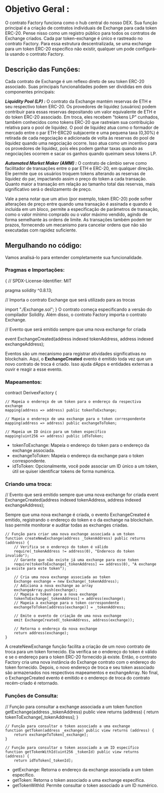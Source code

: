 # Objetivo Geral :

O contrato Factory funciona como o hub central do nosso DEX. Sua função principal é a criação de contratos individuais de Exchange para cada token ERC-20. Pense nisso como um registro público para todos os contratos de Exchange criados. Cada par token-exchange é único e rastreado no contrato Factory. Para essa estrutura descentralizada, se uma exchange para um token ERC-20 específico não existir, qualquer um pode configurá-la usando o contrato Factory.

## Descrição das Funções:

Cada contrato de Exchange é um reflexo direto de seu token ERC-20 associado. 
Suas principais funcionalidades podem ser divididas em dois componentes principais:

***Liquidity Pool (LP) :*** 
O contrato da Exchange mantém reservas de ETH e seu respectivo token ERC-20. Os provedores de liquidez (usuários) podem contribuir para essas reservas depositando um valor equivalente de ETH e do token ERC-20 associado. Em troca, eles recebem "tokens LP" cunhados, também conhecidos como tokens ERC-20 que rastreiam sua contribuição relativa para o pool de liquidez. O pool de liquidez atua como o formador de mercado entre o par ETH-ERC20 subjacente e uma pequena taxa (0,30%) é retirada de cada negociação e adicionada de volta às reservas do pool de liquidez quando uma negociação ocorre. Isso atua como um incentivo para os provedores de liquidez, pois eles podem ganhar taxas quando as negociações ocorrem e sacar os ganhos quando queimam seus tokens LP.

***Automated Market Maker (AMM) :*** 
O contrato de câmbio serve como facilitador de transações entre o par ETH e ERC-20, em qualquer direção. Ele permite que os usuários troquem tokens alterando as reservas de liquidez do par, impactando assim o preço do token a cada transação. Quanto maior a transação em relação ao tamanho total das reservas, mais significativo será o deslizamento de preço. 

Vale a pena notar que um ativo (por exemplo, token ERC-20) pode sofrer alterações de preço entre quando uma transação é assinada e quando é incluída em um bloco, permite a especificação de parâmetros de transação, como o valor mínimo comprado ou o valor máximo vendido, agindo de forma semelhante às ordens de limite. As transações também podem ter prazos, fornecendo um mecanismo para cancelar ordens que não são executadas com rapidez suficiente.

## Mergulhando no código:
Vamos analisá-lo para entender completamente sua funcionalidade.

### Pragmas e  Importações:
{
// SPDX-License-Identifier: MIT

pragma solidity ^0.8.13;

// Importa o contrato Exchange que será utilizado para as trocas

import "./Exchange.sol";
}
O contrato começa especificando a versão do compilador Solidity. 
Além disso, o contrato Factory importa o contrato Exchange.

// Evento que será emitido sempre que uma nova exchange for criada

event ExchangeCreated(address indexed tokenAddress, address indexed exchangeAddress);
    
Eventos são um mecanismo para registrar atividades significativas no blockchain. Aqui, o **ExchangeCreated** evento é emitido toda vez que um novo contrato de troca é criado. 
Isso ajuda dApps e entidades externas a ouvir e reagir a esse evento.

### Mapeamentos:

contract DerivexFactory {

    // Mapeia o endereço de um token para o endereço da respectiva exchange
    mapping(address => address) public tokenToExchange;
    
    // Mapeia o endereço de uma exchange para o token correspondente
    mapping(address => address) public exchangeToToken;
    
    // Mapeia um ID único para um token específico
    mapping(uint256 => address) public idToToken;

- tokenToExchange: Mapeia o endereço do token para o endereço da exchange associada.
- exchangeToToken: Mapeia o endereço da exchange para o token correspondente.
- idToToken: Opcionalmente, você pode associar um ID único a um token, útil se quiser identificar tokens de forma numérica.

### Criando uma troca:

 // Evento que será emitido sempre que uma nova exchange for criada
    event ExchangeCreated(address indexed tokenAddress, address indexed exchangeAddress);

Sempre que uma nova exchange é criada, o evento ExchangeCreated é emitido, registrando o endereço do token e o da exchange na blockchain. 
Isso permite monitorar e auditar todas as exchanges criadas.

    // Função para criar uma nova exchange associada a um token
    function createNewExchange(address _tokenAddress) public returns (address) {
        // Verifica se o endereço do token é válido
        require(_tokenAddress != address(0), "Endereco do token invalido");
        // Garante que não existe já uma exchange para esse token
        require(tokenToExchange[_tokenAddress] == address(0), "A exchange ja existe para este token");

        // Cria uma nova exchange associada ao token
        Exchange exchange = new Exchange(_tokenAddress);
        // Adiciona a nova exchange ao array
        exchangeArray.push(exchange);
        // Mapeia o token para a nova exchange
        tokenToExchange[_tokenAddress] = address(exchange);
        // Mapeia a exchange para o token correspondente
        exchangeToToken[address(exchange)] = _tokenAddress;

        // Emite o evento de criação de uma nova exchange
        emit ExchangeCreated(_tokenAddress, address(exchange));

        // Retorna o endereço da nova exchange
        return address(exchange);
    }

A createNewExchange função facilita a criação de um novo contrato de troca para um token fornecido. Ela verifica se o endereço do token é válido e se o endereço para o token ERC-20 fornecido já existe. Então, o contrato Factory cria uma nova instância do Exchange contrato com o endereço do token fornecido. Depois, o novo endereço de troca e seu token associado são armazenados nos respectivos mapeamentos e exchangeArray. No final, o ExchangeCreated evento é emitido e o endereço de troca do contrato recém-criado é retornado.

### Funções de Consulta:

 // Função para consultar a exchange associada a um token
    function getExchange(address _tokenAddress) public view returns (address) {
        return tokenToExchange[_tokenAddress];
    }

    // Função para consultar o token associado a uma exchange
    function getToken(address _exchange) public view returns (address) {
        return exchangeToToken[_exchange];
    }

    // Função para consultar o token associado a um ID específico
    function getTokenWithId(uint256 _tokenId) public view returns (address) {
        return idToToken[_tokenId];

- getExchange: Retorna o endereço da exchange associada a um token específico.
- getToken: Retorna o token associado a uma exchange específica.
- getTokenWithId: Permite consultar o token associado a um ID numérico.

